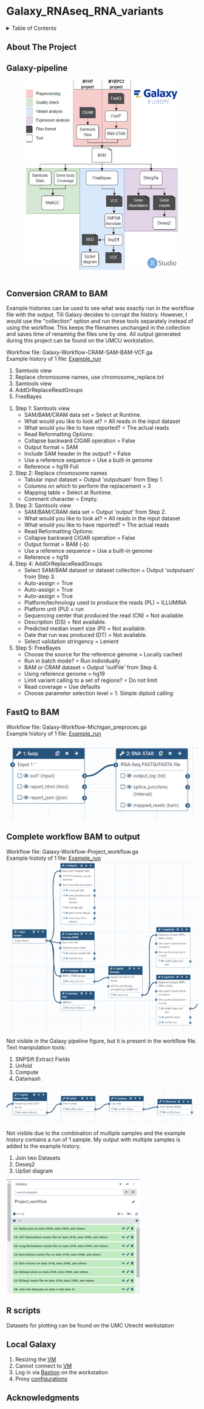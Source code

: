 # Galaxy_RNAseq_RNA_variants

<!-- TABLE OF CONTENTS -->
<details>
  <summary>Table of Contents</summary>
  <ol>
    <li><a href="#about-the-project">About The Project</a></li>
    <li><a href="#Galaxy-pipeline">Galaxy-pipeline</a>
      <ul>
        <li><a href="#Conversion-CRAM-to-BAM">Conversion CRAM to BAM</a></li>
        <li><a href="#FastQ-to-BAM">FastQ to BAM</a></li>
        <li><a href="#Complete-workflow-BAM-to-output">Complete workflow BAM to output</a></li>
      </ul>
    </li>
    <li><a href="#r-scripts">R scripts</a></li>
    <li><a href="#local-galaxy">Local Galaxy</a></li>
    <li><a href="#acknowledgments">Acknowledgments</a></li>
  </ol>
</details>

<!-- ABOUT THE PROJECT -->
## About The Project

<!-- galaxy -->
## Galaxy-pipeline
<div align="center">
  <img src="pipeline.png" alt="Logo" width="400" height="500">
</div>
</br>

## Conversion CRAM to BAM
<p>
  Example histories can be used to see what was exactly run in the workflow file with the output. Till Galaxy decides to corrupt the history. However, I would use the "collection" option and run these tools separately instead of using the workflow. This keeps the filenames unchanged in the collection and saves time of renaming the files one by one. All output generated during this project can be found on the UMCU workstation.
</p>

<p>
  Workflow file: Galaxy-Workflow-CRAM-SAM-BAM-VCF.ga
  </br>
  Example history of 1 file: <a href="https://usegalaxy.eu/u/vanessa1/h/nottinghampreprocess" target="_blank">Example_run</a>
  <ol>
    <li>Samtools view</li>
    <li>Replace chromosome names, use chromosome_replace.txt</li>
    <li>Samtools view</li>
    <li>AddOrReplaceReadGroups</li>
    <li>FreeBayes</li>    
  </ol>
</p>

<p>
  <ol>
    <li>Step 1: Samtools view
      <ul>
        <li>SAM/BAM/CRAM data set = Select at Runtime.</li>
        <li>What would you like to look at? = All reads in the input dataset</li>
        <li>What would you like to have reported? = The actual reads</li>
        <li>Read Reformatting Options:</li>
        <li>Collapse backward CIGAR operation = False</li>
        <li>Output format = SAM</li>
        <li>Include SAM header in the output? = False</li>
        <li>Use a reference sequence = Use a built-in genome</li>
        <li>Reference = hg19 Full</li>
      </ul>
    </li>
      <li>Step 2: Replace chromosome names
      <ul>
        <li>Tabular input dataset = Output 'outputsam' from Step 1.</li>
        <li>Columns on which to perform the replacement = 3</li>
        <li>Mapping table = Select at Runtime.</li>
        <li>Comment character = Empty.</li>
      </ul>
    </li>
      <li>Step 3: Samtools view
      <ul>
        <li>SAM/BAM/CRAM data set = Output 'output' from Step 2.</li>
        <li>What would you like to look at? = All reads in the input dataset</li>
        <li>What would you like to have reported? = The actual reads</li>
        <li>Read Reformatting Options:</li>
        <li>Collapse backward CIGAR operation = False</li>
        <li>Output format = BAM (-b)</li>
        <li>Use a reference sequence = Use a built-in genome</li>
        <li>Reference = hg19</li>
      </ul>
    </li>
      <li>Step 4: AddOrReplaceReadGroups
      <ul>
        <li>Select SAM/BAM dataset or dataset collection = Output 'outputsam' from Step 3.</li>
        <li>Auto-assign = True</li>
        <li>Auto-assign = True</li>
        <li>Auto-assign = True</li>
        <li>Platform/technology used to produce the reads (PL) = ILLUMINA</li>
        <li>Platform unit (PU) = run</li>
        <li>Sequencing center that produced the read (CN) = Not available.</li>
        <li>Description (DS) = Not available.</li>
        <li>Predicted median insert size (PI) = Not available.</li>
        <li>Date that run was produced (DT) = Not available.</li>
        <li>Select validation stringency = Lenient</li>        
      </ul>
    </li>
    <li>Step 5: FreeBayes
      <ul>
        <li>Choose the source for the reference genome = Locally cached</li>
        <li>Run in batch mode? = Run individually</li>
        <li>BAM or CRAM dataset = Output 'outFile' from Step 4.</li>
        <li>Using reference genome = hg19</li>
        <li>Limit variant calling to a set of regions? = Do not limit</li>
        <li>Read coverage = Use defaults</li>
        <li>Choose parameter selection level = 1. Simple diploid calling</li>
      </ul>
    </li>
  </ol>
</p>

## FastQ to BAM

<p>
  Workflow file: Galaxy-Workflow-Michigan_preproces.ga
  </br>
  Example history of 1 file: <a href="https://usegalaxy.eu/u/vanessa1/h/michiganpreprocess" target="_blank">Example_run</a>
</p>

<p>
  <img src="Michigan_preprocess.png" alt="Logo">
</p>

## Complete workflow BAM to output
<p>
  Workflow file: Galaxy-Workflow-Project_workflow.ga 
  </br>
  Example histoty of 1 file: <a href="https://usegalaxy.eu/u/vanessa1/h/projectworkflow" target="_blank">Example_run</a>  
  </br>
  <img src="pipeline_galaxy.png" alt="Logo">
</p>

<p>
  Not visible in the Galaxy pipeline figure, but it is present in the workflow file. Text manipulation tools:
  <ol>
    <li>SNPSift Extract Fields</li>
    <li>Unfold</li>
    <li>Compute</li>
    <li>Datamash</li>
  </ol>
  <img src="pipeline_galaxy_part2.png" alt="Logo">
</p>

<p>
  Not visible due to the combination of multiple samples and the example history contains a run of 1 sample. My output with multiple samples is added to the example history.
  <ol>
    <li>Join two Datasets</li>
    <li>Deseq2</li>
    <li>UpSet diagram</li>
  </ol>
  <img src="History.png" alt="Logo" height="300">
</p>

<!-- rscripts -->
## R scripts
<p>
  Datasets for plotting can be found on the UMC Utrecht werkstation
</p>

<!-- Local galaxy -->
## Local Galaxy
<p>
  <ol>
    <li>Resizing the <a href="https://support.mydre.org/portal/en/kb/articles/resizevm" target="_blank">VM</a></li>
    <li>Cannot connect to <a href="https://support.mydre.org/portal/en/kb/articles/i-cannot-connect-to-vm-1-2-3-error#Problem" target="_black">VM</a></li>
    <li>Log in via <a href="https://support.mydre.org/portal/en/kb/articles/connect-to-virtual-machine-using-bastion" target="_black">Bastion</a> on the workstation</li>
    <li>Proxy <a href="https://support.mydre.org/portal/en/kb/articles/proxy-configurations" target="_blank">configurations</a></li>
  </ol>
</p>

<!-- acknowledgments -->
## Acknowledgments



